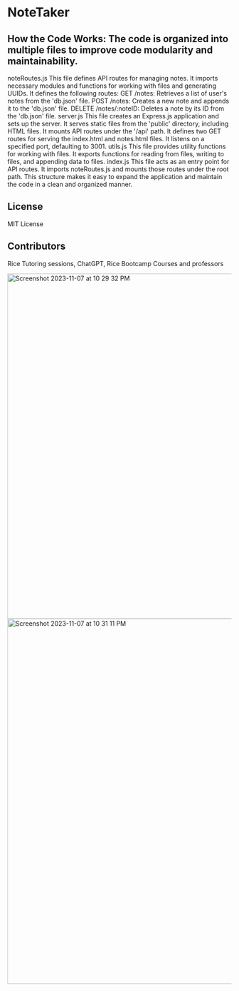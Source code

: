 # NoteTaker

## How the Code Works: The code is organized into multiple files to improve code modularity and maintainability.
noteRoutes.js
This file defines API routes for managing notes.
It imports necessary modules and functions for working with files and generating UUIDs.
It defines the following routes:
GET /notes: Retrieves a list of user's notes from the 'db.json' file.
POST /notes: Creates a new note and appends it to the 'db.json' file.
DELETE /notes/:noteID: Deletes a note by its ID from the 'db.json' file.
server.js
This file creates an Express.js application and sets up the server.
It serves static files from the 'public' directory, including HTML files.
It mounts API routes under the '/api' path.
It defines two GET routes for serving the index.html and notes.html files.
It listens on a specified port, defaulting to 3001.
utils.js
This file provides utility functions for working with files.
It exports functions for reading from files, writing to files, and appending data to files.
index.js
This file acts as an entry point for API routes.
It imports noteRoutes.js and mounts those routes under the root path.
This structure makes it easy to expand the application and maintain the code in a clean and organized manner.

## License 
MIT License

## Contributors 
Rice Tutoring sessions, ChatGPT, Rice Bootcamp Courses and professors 

<img width="774" alt="Screenshot 2023-11-07 at 10 29 32 PM" src="https://github.com/nikchavez94/note-taker/assets/128064997/41d20621-6b26-4eec-ac15-151978f9218a">
<img width="819" alt="Screenshot 2023-11-07 at 10 31 11 PM" src="https://github.com/nikchavez94/note-taker/assets/128064997/6af57b0e-8cf5-477c-86d0-b7efaa244ba7">
